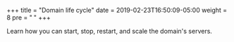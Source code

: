 +++
title = "Domain life cycle"
date = 2019-02-23T16:50:09-05:00
weight = 8
pre = "<b> </b>"
+++



Learn how you can start, stop, restart, and scale the domain's servers.
